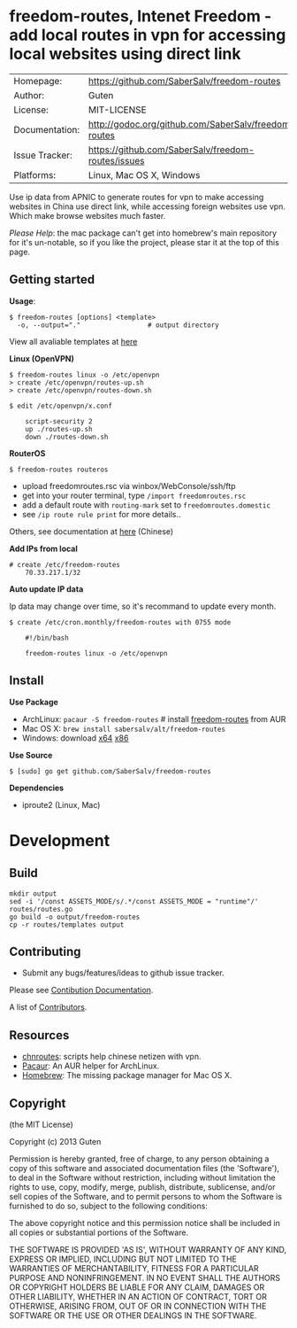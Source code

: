 freedom-routes, Intenet Freedom - add local routes in vpn for accessing local websites using direct link
========================================================================================================

|                |                                                             |
|----------------|------------------------------------------------------       |
| Homepage:      | https://github.com/SaberSalv/freedom-routes        |
| Author:	       | Guten                                            |
| License:       | MIT-LICENSE                                                |
| Documentation: | http://godoc.org/github.com/SaberSalv/freedom-routes
| Issue Tracker: | https://github.com/SaberSalv/freedom-routes/issues |
| Platforms:     | Linux, Mac OS X, Windows                         |

Use ip data from APNIC to generate routes for vpn to make accessing websites in China use direct link, while accessing foreign websites use vpn. Which make browse websites much faster.

*Please Help*: the mac package can't get into homebrew's main repository for it's un-notable, so if you like the project, please star it at the top of this page.

Getting started
---------------

**Usage**:

	$ freedom-routes [options] <template>
      -o, --output="."                 # output directory

View all avaliable templates at [here](https://github.com/SaberSalv/freedom-routes/tree/master/routes/templates)

**Linux (OpenVPN)**

	$ freedom-routes linux -o /etc/openvpn
	> create /etc/openvpn/routes-up.sh
	> create /etc/openvpn/routes-down.sh

	$ edit /etc/openvpn/x.conf

		script-security 2
		up ./routes-up.sh
		down ./routes-down.sh

**RouterOS**

	$ freedom-routes routeros

* upload freedomroutes.rsc via winbox/WebConsole/ssh/ftp
* get into your router terminal, type `/import freedomroutes.rsc`
* add a default route with `routing-mark` set to `freedomroutes.domestic`
* see `/ip route rule print` for more details..

Others, see documentation at [here](https://github.com/SaberSalv/chnroutes/blob/master/README.md) (Chinese)

**Add IPs from local**

	# create /etc/freedom-routes
		70.33.217.1/32

**Auto update IP data**

Ip data may change over time, so it's recommand to update every month.

	$ create /etc/cron.monthly/freedom-routes with 0755 mode

		#!/bin/bash

		freedom-routes linux -o /etc/openvpn

Install
-------

**Use Package**

* ArchLinux: `pacaur -S freedom-routes` # install [freedom-routes](https://aur.archlinux.org/packages/freedom-routes/) from AUR
* Mac OS X: `brew install sabersalv/alt/freedom-routes`
* Windows: download [x64](http://downloads.sabersalv.li/freedom-routes/freedom-routes.windows.amd64.zip) [x86](http://downloads.sabersalv.li/freedom-routes/freedom-routes.windows.386.zip)

**Use Source**

	$ [sudo] go get github.com/SaberSalv/freedom-routes
	
**Dependencies**

* iproute2 (Linux, Mac)

Development 
===========

Build
------

	mkdir output
	sed -i '/const ASSETS_MODE/s/.*/const ASSETS_MODE = "runtime"/' routes/routes.go
	go build -o output/freedom-routes
	cp -r routes/templates output

Contributing 
-------------

* Submit any bugs/features/ideas to github issue tracker.

Please see [Contibution Documentation](https://github.com/SaberSalv/freedom-routes/blob/master/CONTRIBUTING.md).

A list of [Contributors](https://github.com/SaberSalv/freedom-routes/contributors).

Resources
---------

* [chnroutes](https://github.com/SaberSalv/chnroutes): scripts help chinese netizen with vpn.
* [Pacaur](https://github.com/Spyhawk/pacaur): An AUR helper for ArchLinux.
* [Homebrew](https://github.com/mxcl/homebrew): The missing package manager for Mac OS X.

Copyright
---------

(the MIT License)

Copyright (c) 2013 Guten

Permission is hereby granted, free of charge, to any person obtaining a copy of this software and associated documentation files (the 'Software'), to deal in the Software without restriction, including without limitation the rights to use, copy, modify, merge, publish, distribute, sublicense, and/or sell copies of the Software, and to permit persons to whom the Software is furnished to do so, subject to the following conditions:

The above copyright notice and this permission notice shall be included in all copies or substantial portions of the Software.

THE SOFTWARE IS PROVIDED 'AS IS', WITHOUT WARRANTY OF ANY KIND, EXPRESS OR IMPLIED, INCLUDING BUT NOT LIMITED TO THE WARRANTIES OF MERCHANTABILITY, FITNESS FOR A PARTICULAR PURPOSE AND NONINFRINGEMENT.  IN NO EVENT SHALL THE AUTHORS OR COPYRIGHT HOLDERS BE LIABLE FOR ANY CLAIM, DAMAGES OR OTHER LIABILITY, WHETHER IN AN ACTION OF CONTRACT, TORT OR OTHERWISE, ARISING FROM, OUT OF OR IN CONNECTION WITH THE SOFTWARE OR THE USE OR OTHER DEALINGS IN THE SOFTWARE.
